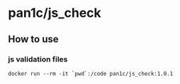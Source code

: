 # pan1c/js_check

## How to use

### js validation files
    docker run --rm -it `pwd`:/code pan1c/js_check:1.0.1

